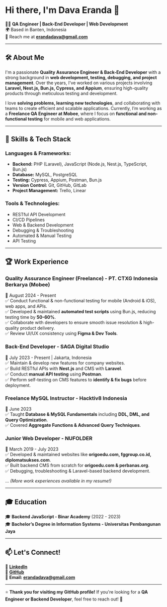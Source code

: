 # Hi there, I'm Dava Eranda 👋

👨‍💻 **QA Engineer | Back-End Developer | Web Development**  
🌍 Based in Banten, Indonesia  
📩 Reach me at **erandadava@gmail.com**  

---

## 🛠 About Me  
I'm a passionate **Quality Assurance Engineer & Back-End Developer** with a strong background in **web development, testing, debugging, and project management**. Over the years, I've worked on various projects involving **Laravel, Nest.js, Bun.js, Cypress, and Appium**, ensuring high-quality products through meticulous testing and development.

I love **solving problems, learning new technologies**, and collaborating with teams to create efficient and scalable applications. Currently, I’m working as a **Freelance QA Engineer at Mobee**, where I focus on **functional and non-functional testing** for mobile and web applications.

---

## 🚀 Skills & Tech Stack  
### **Languages & Frameworks:**  
- **Backend:** PHP (Laravel), JavaScript (Node.js, Nest.js, TypeScript, Bun.js)  
- **Database:** MySQL, PostgreSQL  
- **Testing:** Cypress, Appium, Postman, Bun.js  
- **Version Control:** Git, GitHub, GitLab  
- **Project Management:** Trello, Linear  

### **Tools & Technologies:**  
- RESTful API Development  
- CI/CD Pipelines  
- Web & Backend Development  
- Debugging & Troubleshooting  
- Automated & Manual Testing  
- API Testing  

---

## 🏆 Work Experience  

### **Quality Assurance Engineer (Freelance) - PT. CTXG Indonesia Berkarya (Mobee)**
📆 August 2024 - Present  
✅ Conduct functional & non-functional testing for mobile (Android & iOS), web apps, and APIs.  
✅ Developed & maintained **automated test scripts** using Bun.js, reducing testing time by **50-60%**.  
✅ Collaborate with developers to ensure smooth issue resolution & high-quality product delivery.  
✅ Review UI/UX consistency using **Figma & Dev Tools**.  

### **Back-End Developer - SAGA Digital Studio**  
📆 July 2023 - Present | Jakarta, Indonesia  
✅ Maintain & develop new features for company websites.  
✅ Build RESTful APIs with **Nest.js** and CMS with **Laravel**.  
✅ Conduct **manual API testing** using **Postman**.  
✅ Perform self-testing on CMS features to **identify & fix bugs** before deployment.  

### **Freelance MySQL Instructor - Hacktiv8 Indonesia**  
📆 June 2023  
✅ Taught **Database & MySQL Fundamentals** including **DDL, DML, and Query Optimization**.  
✅ Covered **Aggregate Functions & Advanced Query Techniques**.  

### **Junior Web Developer - NUFOLDER**  
📆 March 2019 - July 2023  
✅ Developed & maintained websites like **origoedu.com, fggroup.co.id, diplomatsukses.com**.  
✅ Built backend CMS from scratch for **origoedu.com & perbanas.org**.  
✅ Debugging, troubleshooting & Laravel-based backend development.  

... *(More work experiences available in my resume!)*  

---

## 🎓 Education  
🎓 **Backend JavaScript - Binar Academy** (2022 - 2023)  
🎓 **Bachelor’s Degree in Information Systems - Universitas Pembangunan Jaya**  

---

## 📫 Let's Connect!  
💼 **[LinkedIn](https://www.linkedin.com/in/dava-eranda)**  
📂 **[GitHub](https://github.com/DavaEranda)**  
💌 **Email: erandadava@gmail.com**  

---

⭐ **Thank you for visiting my GitHub profile!** If you're looking for a **QA Engineer or Backend Developer**, feel free to reach out! 🚀
